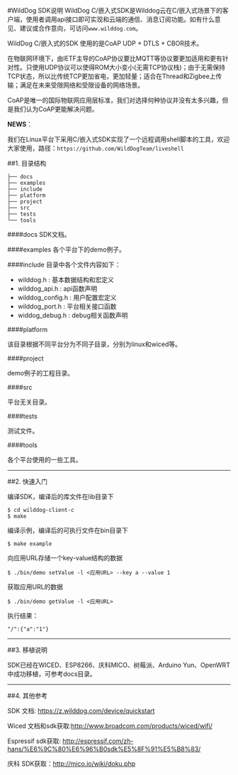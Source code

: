 #WildDog SDK说明
WildDog C/嵌入式SDK是Wilddog云在C/嵌入式场景下的客户端，使用者调用api接口即可实现和云端的通信、消息订阅功能。如有什么意见、建议或合作意向，可访问`www.wilddog.com`。

WildDog C/嵌入式的SDK 使用的是CoAP UDP + DTLS + CBOR技术。

在物联网环境下，由IETF主导的CoAP协议要比MQTT等协议要更加适用和更有针对性。只使用UDP协议可以使得ROM大小变小(无需TCP协议栈)；由于无需保持TCP状态，所以比传统TCP更加省电，更加轻量；适合在Thread和Zigbee上传输；满足在未来受限网络和受限设备的网络场景。

CoAP是唯一的国际物联网应用层标准，我们对选择何种协议并没有太多兴趣，但是我们认为CoAP更能解决问题。

**NEWS**：

我们在Linux平台下采用C/嵌入式SDK实现了一个远程调用shell脚本的工具，欢迎大家使用，路径：`https://github.com/WildDogTeam/liveshell`

##1. 目录结构

	├── docs
	├── examples
	├── include
	├── platform
	├── project
	├── src
	├── tests
	└── tools

####docs
SDK文档。

####examples
各个平台下的demo例子。

####include
目录中各个文件内容如下：

*	wilddog.h : 基本数据结构和宏定义
*	wilddog_api.h : api函数声明
*	wilddog_config.h : 用户配置宏定义
*	wilddog_port.h : 平台相关接口函数
*	widdog_debug.h : debug相关函数声明

####platform

该目录根据不同平台分为不同子目录，分别为linux和wiced等。

####project

demo例子的工程目录。

####src

平台无关目录。

####tests

测试文件。

####tools

各个平台使用的一些工具。

----
##2. 快速入门

编译SDK，编译后的库文件在lib目录下

	$ cd wilddog-client-c
	$ make 

编译示例，编译后的可执行文件在bin目录下

	$ make example

向应用URL存储一个key-value结构的数据

	$ ./bin/demo setValue -l <应用URL> --key a --value 1 
获取应用URL的数据

	$ ./bin/demo getValue -l <应用URL>
执行结果：

	"/":{"a":"1"}


----
##3. 移植说明

SDK已经在WICED、ESP8266、庆科MICO、树莓派、Arduino Yun、OpenWRT中成功移植，可参考docs目录。

----
##4. 其他参考

SDK 文档: https://z.wilddog.com/device/quickstart

Wiced 文档和sdk获取:http://www.broadcom.com/products/wiced/wifi/

Espressif sdk获取: http://espressif.com/zh-hans/%E6%9C%80%E6%96%B0sdk%E5%8F%91%E5%B8%83/

庆科 SDK获取：http://mico.io/wiki/doku.php
